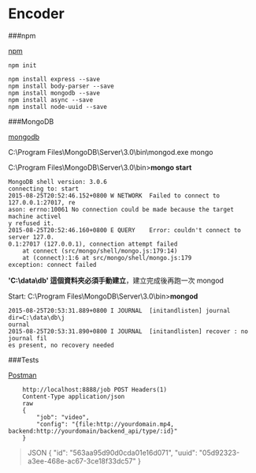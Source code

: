 # Encoder

###npm

[npm](https://www.npmjs.com)

`npm init`

`npm install express --save`  
`npm install body-parser --save`  
`npm install mongodb --save`  
`npm install async --save`  
`npm install node-uuid --save`  


###MongoDB 

[mongodb](https://www.mongodb.org)

C:\Program Files\MongoDB\Server\3.0\bin\mongod.exe mongo


C:\Program Files\MongoDB\Server\3.0\bin>**mongo start**
```
MongoDB shell version: 3.0.6
connecting to: start
2015-08-25T20:52:46.152+0800 W NETWORK  Failed to connect to 127.0.0.1:27017, re
ason: errno:10061 No connection could be made because the target machine activel
y refused it.
2015-08-25T20:52:46.160+0800 E QUERY    Error: couldn't connect to server 127.0.
0.1:27017 (127.0.0.1), connection attempt failed
    at connect (src/mongo/shell/mongo.js:179:14)
    at (connect):1:6 at src/mongo/shell/mongo.js:179
exception: connect failed
```
**'C:\data\db\' 這個資料夾必須手動建立**，建立完成後再跑一次 mongod

Start: C:\Program Files\MongoDB\Server\3.0\bin>**mongod**
```
2015-08-25T20:53:31.889+0800 I JOURNAL  [initandlisten] journal dir=C:\data\db\j
ournal
2015-08-25T20:53:31.890+0800 I JOURNAL  [initandlisten] recover : no journal fil
es present, no recovery needed
```

###Tests

[Postman](https://chrome.google.com/webstore/detail/postman/fhbjgbiflinjbdggehcddcbncdddomop)

```
    http://localhost:8888/job POST Headers(1)
    Content-Type application/json
    raw
    {
        "job": "video",
        "config": "{file:http://yourdomain.mp4, backend:http://yourdomain/backend_api/type/:id}"   
    }
```

>JSON
{
    "id": "563aa95d90d0cda01e16d071",
    "uuid": "05d92323-a3ee-468e-ac67-3ce18f33dc57"
}